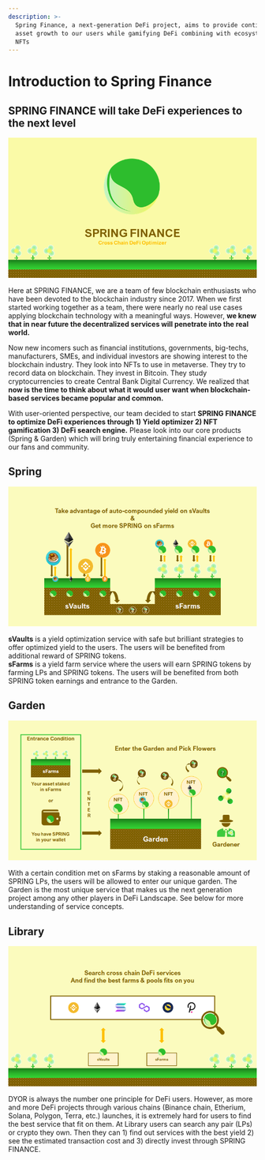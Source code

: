 ```yaml
---
description: >-
  Spring Finance, a next-generation DeFi project, aims to provide continuous
  asset growth to our users while gamifying DeFi combining with ecosystem-driven
  NFTs
---
```


# Introduction to Spring Finance

## SPRING FINANCE will take DeFi experiences to the next level 

![](.gitbook/assets/image%20%2824%29.png)

Here at SPRING FINANCE, we are a team of few blockchain enthusiasts who have been devoted to the blockchain industry since 2017. When we first started working together as a team, there were nearly no real use cases applying blockchain technology with a meaningful ways. However, **we knew that in near future the decentralized services will penetrate into the real world.**

Now new incomers such as financial institutions, governments, big-techs, manufacturers, SMEs, and individual investors are showing interest to the blockchain industry. They look into NFTs to use in metaverse. They try to record data on blockchain. They invest in Bitcoin. They study cryptocurrencies to create Central Bank Digital Currency. We realized that **now is the time to think about what it would user want when blockchain-based services became popular and common.**

With user-oriented perspective, our team decided to start **SPRING FINANCE to optimize DeFi experiences through 1\) Yield optimizer 2\) NFT gamification 3\) DeFi search engine.** Please look into our core products \(Spring & Garden\) which will bring truly entertaining financial experience to our fans and community.

## Spring

![](.gitbook/assets/image%20%2816%29.png)

**sVaults** is a yield optimization service with safe but brilliant strategies to offer optimized yield to the users. The users will be benefited from additional reward of SPRING tokens.  
**sFarms** is a yield farm service where the users will earn SPRING tokens by farming LPs and SPRING tokens. The users will be benefited from both SPRING token earnings and entrance to the Garden.

## Garden

![](.gitbook/assets/image%20%2828%29.png)

With a certain condition met on sFarms by staking a reasonable amount of SPRING LPs, the users will be allowed to enter our unique garden. The Garden is the most unique service that makes us the next generation project among any other players in DeFi Landscape. See below for more understanding of service concepts.

## Library

![](.gitbook/assets/image%20%2846%29.png)

DYOR is always the number one principle for DeFi users. However, as more and more DeFi projects through various chains \(Binance chain, Etherium, Solana, Polygon, Terra, etc.\) launches, it is extremely hard for users to find the best service that fit on them. At Library users can search any pair \(LPs\) or crypto they own. Then they can 1\) find out services with the best yield 2\) see the estimated transaction cost and 3\) directly invest through SPRING FINANCE.

### 


